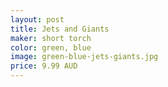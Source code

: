 ```yaml
---
layout: post
title: Jets and Giants
maker: short torch
color: green, blue
image: green-blue-jets-giants.jpg
price: 9.99 AUD
---
```

